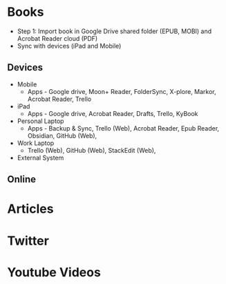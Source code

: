 
# Books

 - Step 1: Import book in Google Drive shared folder (EPUB, MOBI) and Acrobat Reader cloud (PDF)
 - Sync with devices (iPad and Mobile)

## Devices 
- Mobile
	- Apps - Google drive, Moon+ Reader, FolderSync, X-plore, Markor, Acrobat Reader, Trello
- iPad
	- Apps - Google drive, Acrobat Reader, Drafts, Trello, KyBook
- Personal Laptop
	- Apps - Backup & Sync, Trello (Web), Acrobat Reader, Epub Reader, Obsidian, GitHub (Web), 
- Work Laptop
	- Trello (Web), GitHub (Web), StackEdit (Web), 
- External System

## Online 

# Articles

# Twitter

# Youtube Videos

<!--stackedit_data:
eyJoaXN0b3J5IjpbLTE1ODI4MzA3NTddfQ==
-->